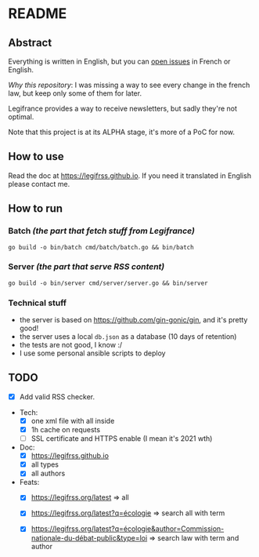 # README

## Abstract

Everything is written in English, but you can [open issues](https://github.com/ldicarlo/legifrance-rss/issues/new) in French or English.

_Why this repository_: I was missing a way to see every change in the french law, but keep only some of them for later.

Legifrance provides a way to receive newsletters, but sadly they're not optimal.

Note that this project is at its ALPHA stage, it's more of a PoC for now.

## How to use

Read the doc at https://legifrss.github.io. If you need it translated in English please contact me.

## How to run

### Batch _(the part that fetch stuff from Legifrance)_

`go build -o bin/batch cmd/batch/batch.go && bin/batch`

### Server _(the part that serve RSS content)_

`go build -o bin/server cmd/server/server.go && bin/server`

### Technical stuff

- the server is based on https://github.com/gin-gonic/gin, and it's pretty good!
- the server uses a local `db.json` as a database (10 days of retention)
- the tests are not good, I know :/
- I use some personal ansible scripts to deploy

## TODO

- [X] Add valid RSS checker.
- Tech:
  - [X] one xml file with all inside
  - [X] 1h cache on requests
  - [ ] SSL certificate and HTTPS enable (I mean it's 2021 wth)
- Doc:
  - [X] https://legifrss.github.io
  - [X] all types
  - [X] all authors
- Feats:
  - [X] https://legifrss.org/latest => all
  - [X] https://legifrss.org/latest?q=écologie => search all with term
  - [X] https://legifrss.org/latest?q=écologie&author=Commission-nationale-du-débat-public&type=loi => search law with term and author
  
